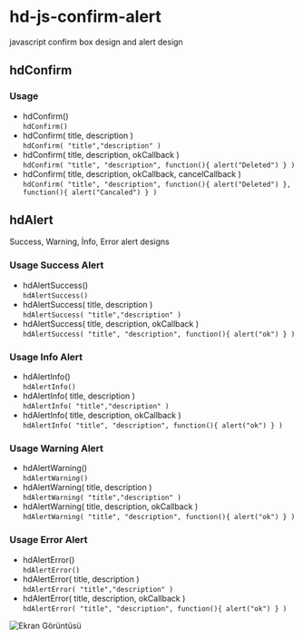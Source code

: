 # hd-js-confirm-alert
javascript confirm box design and alert design
## hdConfirm
### Usage
- hdConfirm() <br/>
`hdConfirm()`
- hdConfirm( title, description ) <br/>
`hdConfirm( "title","description" )`
- hdConfirm( title, description, okCallback ) <br/>
`hdConfirm( "title", "description", function(){ alert("Deleted") } )`
- hdConfirm( title, description, okCallback, cancelCallback ) <br/>
`hdConfirm( "title", "description", function(){ alert("Deleted") }, function(){ alert("Cancaled") } )`

## hdAlert
Success, Warning, İnfo, Error alert designs
### Usage Success Alert
- hdAlertSuccess() <br/>
`hdAlertSuccess()`
- hdAlertSuccess( title, description ) <br/>
`hdAlertSuccess( "title","description" )`
- hdAlertSuccess( title, description, okCallback ) <br/>
`hdAlertSuccess( "title", "description", function(){ alert("ok") } )`

### Usage Info Alert
- hdAlertInfo() <br/>
`hdAlertInfo()`
- hdAlertInfo( title, description ) <br/>
`hdAlertInfo( "title","description" )`
- hdAlertInfo( title, description, okCallback ) <br/>
`hdAlertInfo( "title", "description", function(){ alert("ok") } )`

### Usage Warning Alert
- hdAlertWarning() <br/>
`hdAlertWarning()`
- hdAlertWarning( title, description ) <br/>
`hdAlertWarning( "title","description" )`
- hdAlertWarning( title, description, okCallback ) <br/>
`hdAlertWarning( "title", "description", function(){ alert("ok") } )`


### Usage Error Alert
- hdAlertError() <br/>
`hdAlertError()`
- hdAlertError( title, description ) <br/>
`hdAlertError( "title","description" )`
- hdAlertError( title, description, okCallback ) <br/>
`hdAlertError( "title", "description", function(){ alert("ok") } )` <br/>


![Ekran Görüntüsü](https://github.com/harundemr/web-confirm-dialogbox/blob/master/img/screenshot.jpg)

